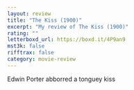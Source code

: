 ```yaml
---
layout: review
title: "The Kiss (1900)"
excerpt: "My review of The Kiss (1900)"
rating: ""
letterboxd_url: https://boxd.it/4P9an9
mst3k: false
rifftrax: false
category: movie-review
---
```


Edwin Porter abborred a tonguey kiss
